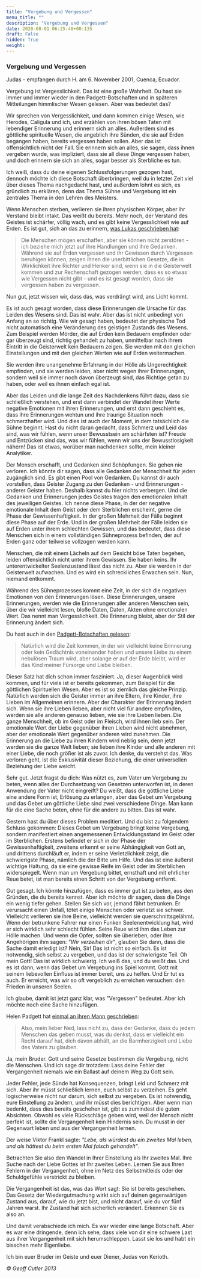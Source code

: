 ```yaml
---
title: "Vergebung und Vergessen"
menu_title: ""
description: "Vergebung und Vergessen"
date: 2020-08-01 06:25:48+00:135
draft: False
hidden: True
weight:
---
```

### Vergebung und Vergessen

Judas - empfangen durch H. am 6. November 2001, Cuenca, Ecuador.

Vergebung ist Vergesslichkeit. Das ist eine große Wahrheit. Du hast sie immer und immer wieder in den Padgett-Botschaften und in späteren Mitteilungen himmlischer Wesen gelesen. Aber was bedeutet das?

Wir sprechen von Vergesslichkeit, und dann kommen einige Wesen, wie Herodes, Caligula und ich, und erzählen von ihren bösen Taten mit lebendiger Erinnerung und erinnern sich an alles. Außerdem sind es göttliche spirituelle Wesen, die angeblich ihre Sünden, die sie auf Erden begangen haben, bereits vergessen haben sollen. Aber das ist offensichtlich nicht der Fall. Sie erinnern sich an alles, sie sagen, dass ihnen vergeben wurde, was impliziert, dass sie all diese Dinge vergessen haben, und doch erinnern sie sich an alles, sogar besser als Sterbliche es tun.

Ich weiß, dass du deine eigenen Schlussfolgerungen gezogen hast, dennoch möchte ich diese Botschaft überbringen, weil du in letzter Zeit viel über dieses Thema nachgedacht hast, und außerdem lohnt es sich, es gründlich zu erklären, denn das Thema Sühne und Vergebung ist ein zentrales Thema in den Lehren des Meisters.

Wenn Menschen sterben, verlieren sie ihren physischen Körper, aber ihr Verstand bleibt intakt. Das weißt du bereits. Mehr noch, der Verstand des Geistes ist schärfer, völlig wach, und es gibt keine Vergesslichkeit wie auf Erden. Es ist gut, sich an das zu erinnern, [was Lukas geschrieben hat](/padgett-botschaften/padgett-botschaften-in-reihenfolge-des-datums/padgett-botschaften-1915-september-dezember/auch-lukas-bestaetigt-die-botschaft-professor-salyards-jep-lukas-22-november-1915/):

>  Die Menschen mögen erschaffen, aber sie können nicht zerstören - ich beziehe mich jetzt auf ihre Handlungen und ihre Gedanken. Während sie auf Erden vergessen und ihr Gewissen durch Vergessen beruhigen können, zeigen ihnen die unerbittlichen Gesetze, die in Wirklichkeit ihre Richter und Henker sind, wenn sie in die Geisterwelt kommen und zur Rechenschaft gezogen werden, dass es so etwas wie Vergessen nicht gibt - und es ist gesagt worden, dass sie vergessen haben zu vergessen.

Nun gut, jetzt wissen wir, dass das, was verdrängt wird, ans Licht kommt.

Es ist auch gesagt worden, dass diese Erinnerungen die Ursache für das Leiden des Wesens sind. Das ist wahr. Aber das ist nicht unbedingt von Anfang an so richtig. Wie wir gesagt haben, bedeutet der physische Tod nicht automatisch eine Veränderung des geistigen Zustands des Wesens. Zum Beispiel werden Mörder, die auf Erden kein Bedauern empfinden oder gar überzeugt sind, richtig gehandelt zu haben, unmittelbar nach ihrem Eintritt in die Geisterwelt kein Bedauern zeigen. Sie werden mit den gleichen Einstellungen und mit den gleichen Werten wie auf Erden weitermachen.

Sie werden ihre unangenehme Erfahrung in der Hölle als Ungerechtigkeit empfinden, und sie werden leiden, aber nicht wegen ihrer Erinnerungen, sondern weil sie immer noch davon überzeugt sind, das Richtige getan zu haben, oder weil es ihnen einfach egal ist.

Aber das Leiden und die lange Zeit des Nachdenkens führt dazu, dass sie schließlich verstehen, und erst dann verbindet der Wandel ihrer Werte negative Emotionen mit ihren Erinnerungen, und erst dann geschieht es, dass ihre Erinnerungen wehtun und ihre traurige Situation noch schmerzhafter wird. Und dies ist auch der Moment, in dem tatsächlich die Sühne beginnt. Hast du nicht daran gedacht, dass Schmerz und Leid das sind, was wir fühlen, wenn unser Bewusstsein am schärfsten ist? Freude und Entzücken sind das, was wir fühlen, wenn wir uns der Bewusstlosigkeit nähern! Das ist etwas, worüber man nachdenken sollte, mein kleiner Analytiker.

Der Mensch erschafft, und Gedanken sind Schöpfungen. Sie gehen nie verloren. Ich könnte dir sagen, dass alle Gedanken der Menschheit für jeden zugänglich sind. Es gibt einen Pool von Gedanken. Du kannst dir auch vorstellen, dass Geister Zugang zu den Gedanken - und Erinnerungen - anderer Geister haben. Deshalb kannst du hier nichts verbergen. Und die Gedanken und Erinnerungen jedes Geistes tragen den emotionalen Inhalt des jeweiligen Geistes. Ich nenne diese Phase, in der der negative emotionale Inhalt dem Geist oder dem Sterblichen erscheint, gerne die Phase der Gewissenhaftigkeit. In der großen Mehrheit der Fälle beginnt diese Phase auf der Erde. Und in der großen Mehrheit der Fälle leiden sie auf Erden unter ihrem schlechten Gewissen, und das bedeutet, dass diese Menschen sich in einem vollständigen Sühneprozess befinden, der auf Erden ganz oder teilweise vollzogen werden kann.

Menschen, die mit einem Lächeln auf dem Gesicht böse Taten begehen, leiden offensichtlich nicht unter ihrem Gewissen. Sie haben keins. Ihr unterentwickelter Seelenzustand lässt das nicht zu. Aber sie werden in der Geisterwelt aufwachen. Und es wird ein schreckliches Erwachen sein. Nun, niemand entkommt.

Während des Sühneprozesses kommt eine Zeit, in der sich die negativen Emotionen von den Erinnerungen lösen. Diese Erinnerungen, unsere Erinnerungen, werden wie die Erinnerungen aller anderen Menschen sein, über die wir vielleicht lesen, bloße Daten, Daten, Akten ohne emotionalen Wert. Das nennt man Vergesslichkeit. Die Erinnerung bleibt, aber der Stil der Erinnerung ändert sich.

Du hast auch in den [Padgett-Botschaften gelesen](/padgett-botschaften/padgett-botschaften-in-reihenfolge-des-datums/padgett-botschaften-1916/grossvater-und-vater-halfen-eugene-morgan-bei-seiner-spirituellen-entwicklung-jep-morgans-grossvater-4-november-1916/):

> Natürlich wird die Zeit kommen, in der wir vielleicht keine Erinnerung oder kein Gedächtnis voneinander haben und unsere Liebe zu einem nebulösen Traum wird, aber solange er auf der Erde bleibt, wird er das Kind meiner Fürsorge und Liebe bleiben.

Dieser Satz hat dich schon immer fasziniert. Ja, dieser Augenblick wird kommen, und für viele ist er bereits gekommen, zum Beispiel für die göttlichen Spirituellen Wesen. Aber es ist so ziemlich das gleiche Prinzip. Natürlich werden sich die Geister immer an ihre Eltern, ihre Kinder, ihre Lieben im Allgemeinen erinnern. Aber der Charakter der Erinnerung ändert sich. Wenn sie ihre Lieben lieben, aber nicht viel für andere empfinden, werden sie alle anderen genauso lieben, wie sie ihre Lieben lieben. Die ganze Menschheit, ob im Geist oder im Fleisch, wird ihnen lieb sein. Der emotionale Wert der Liebe gegenüber ihren Lieben wird nicht abnehmen, aber der emotionale Wert gegenüber anderen wird zunehmen. Die Erinnerung an die Liebe zu ihren Kindern wird neblig sein, denn jetzt werden sie die ganze Welt lieben; sie lieben ihre Kinder und alle anderen mit einer Liebe, die noch größer ist als zuvor. Ich denke, du verstehst das. Was verloren geht, ist die Exklusivität dieser Beziehung, die einer universellen Beziehung der Liebe weicht.

Sehr gut. Jetzt fragst du dich: Was nützt es, zum Vater um Vergebung zu beten, wenn alles der Durchsetzung von Gesetzen unterworfen ist, in deren Anwendung der Vater nicht eingreift? Du weißt, dass die göttliche Liebe eine andere Form ist, Erlösung zu erlangen, aber das Gebet um Vergebung und das Gebet um göttliche Liebe sind zwei verschiedene Dinge. Man kann für die eine Sache beten, ohne für die andere zu bitten. Das ist wahr.

Gestern hast du über dieses Problem meditiert. Und du bist zu folgendem Schluss gekommen: Dieses Gebet um Vergebung bringt keine Vergebung, sondern manifestiert einen angemessenen Entwicklungsstand im Geist oder im Sterblichen. Erstens befindet er sich in der Phase der Gewissenhaftigkeit, zweitens erkennt er seine Abhängigkeit von Gott an, und drittens durchläuft er, indem er seine Verletzlichkeit zeigt, die schwierigste Phase, nämlich die der Bitte um Hilfe. Und das ist eine äußerst wichtige Haltung, da sie eine gewisse Reife im Geist oder im Sterblichen widerspiegelt. Wenn man um Vergebung bittet, ernsthaft und mit ehrlicher Reue betet, ist man bereits einen Schritt von der Vergebung entfernt.

Gut gesagt. Ich könnte hinzufügen, dass es immer gut ist zu beten, aus den Gründen, die du bereits kennst. Aber ich möchte dir sagen, dass die Dinge ein wenig tiefer gehen. Stellen Sie sich vor, jemand fährt betrunken. Er verursacht einen Unfall, tötet einige Menschen oder verletzt sie schwer. Vielleicht verlieren sie ihre Beine, vielleicht werden sie querschnittsgelähmt. Wenn der betrunkene Fahrer nur einen Funken Seelenentwicklung hat, wird er sich wirklich sehr schlecht fühlen. Seine Reue wird ihm das Leben zur Hölle machen. Und wenn die Opfer, sollten sie überleben, oder ihre Angehörigen ihm sagen: *"Wir verzeihen dir"*, glauben Sie dann, dass die Sache damit erledigt ist? Nein, Sir! Das ist nicht so einfach. Es ist notwendig, sich selbst zu vergeben, und das ist der schwierigste Teil. Oh mein Gott! Das ist wirklich schwierig. Ich weiß das, und du weißt das. Und es ist dann, wenn das Gebet um Vergebung ins Spiel kommt. Gott mit seinem liebevollen Einfluss ist immer bereit, uns zu helfen. Und Er tut es auch. Er erreicht, was wir so oft vergeblich zu erreichen versuchen: den Frieden in unseren Seelen.

Ich glaube, damit ist jetzt ganz klar, was "Vergessen" bedeutet. Aber ich möchte noch eine Sache hinzufügen.

Helen Padgett hat [einmal an ihren Mann geschrieben](/padgett-botschaften/padgett-botschaften-in-reihenfolge-des-datums/padgett-botschaften-1915-januar-august/helen-schreibt-ueber-das-gesetz-der-wiedergutmachung-jep-helen-padgett-23-maerz-1915/):

> Also, mein lieber Ned, lass nicht zu, dass der Gedanke, dass du jedem Menschen das geben musst, was du denkst, dass er vielleicht ein Recht darauf hat, dich davon abhält, an die Barmherzigkeit und Liebe des Vaters zu glauben.

Ja, mein Bruder. Gott und seine Gesetze bestimmen die Vergebung, nicht die Menschen. Und ich sage dir trotzdem: Lass deine Fehler der Vergangenheit niemals wie ein Ballast auf deinem Weg zu Gott sein.

Jeder Fehler, jede Sünde hat Konsequenzen, bringt Leid und Schmerz mit sich. Aber ihr müsst schließlich lernen, euch selbst zu verzeihen. Es geht logischerweise nicht nur darum, sich selbst zu vergeben. Es ist notwendig, eure Einstellung zu ändern, und ihr müsst dies berichtigen. Aber wenn man bedenkt, dass dies bereits geschehen ist, gibt es zumindest die guten Absichten. Obwohl es viele Rückschläge geben wird, weil der Mensch nicht perfekt ist, sollte die Vergangenheit kein Hindernis sein. Du musst in der Gegenwart leben und aus der Vergangenheit lernen.

Der weise Viktor Frankl sagte: *"Lebe, als würdest du ein zweites Mal leben, und als hättest du beim ersten Mal falsch gehandelt"*.

Betrachten Sie also den Wandel in Ihrer Einstellung als Ihr zweites Mal. Ihre Suche nach der Liebe Gottes ist Ihr zweites Leben. Lernen Sie aus Ihren Fehlern in der Vergangenheit, ohne im Netz des Selbstmitleids oder der Schuldgefühle verstrickt zu bleiben.

Die Vergangenheit ist das, was das Wort sagt: Sie ist bereits geschehen. Das Gesetz der Wiedergutmachung wirkt sich auf deinen gegenwärtigen Zustand aus, darauf, wie du jetzt bist, und nicht darauf, wie du vor fünf Jahren warst. Ihr Zustand hat sich sicherlich verändert. Erkennen Sie es also an.

Und damit verabschiede ich mich. Es war wieder eine lange Botschaft. Aber es war eine dringende, denn ich sehe, dass viele von dir eine schwere Last aus ihrer Vergangenheit mit sich herumschleppen. Lasst sie los und habt ein bisschen mehr Eigenliebe.

Ich bin euer Bruder im Geiste und euer Diener, Judas von Kerioth.

*© Geoff Cutler 2013*
